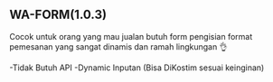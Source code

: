 ## WA-FORM(1.0.3)

Cocok untuk orang yang mau jualan butuh form pengisian format pemesanan yang sangat dinamis dan ramah lingkungan 👌

-Tidak Butuh API
-Dynamic Inputan (Bisa DiKostim sesuai keinginan) 
